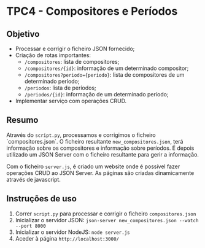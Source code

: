 # TPC4 - Compositores e Períodos

## Objetivo

- Processar e corrigir o ficheiro JSON fornecido;
- Criação de rotas importantes:
    - `/compositores`: lista de compositores;
    - `/compositores/{id}`: informação de um determinado compositor;
    - `/compositores?periodo={periodo}`: lista de compositores de um determinado período;
    - `/periodos`: lista de períodos;
    - `/periodos/{id}`: informação de um determinado período;
- Implementar serviço com operações CRUD.

## Resumo

Através do `script.py`, processamos e corrigimos o ficheiro ´compositores.json´. O ficheiro resultante `new_compositores.json`, terá informação sobre os compositores e informação sobre períodos. É depois utilizado um JSON Server com o ficheiro resultante para gerir a informação.

Com o ficheiro `server.js`, é criado um website onde é possível fazer operações CRUD ao JSON Server. As páginas são criadas dinamicamente através de javascript.

## Instruções de uso

1. Correr `script.py` para processar e corrigir o ficheiro `compositores.json`
2. Inicializar o servidor JSON: `json-server new_compositores.json --watch --port 8000`
3. Inicializar o servidor NodeJS: `node server.js`
4. Aceder à página `http://localhost:3000/`